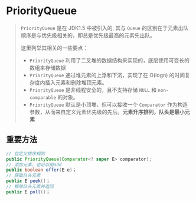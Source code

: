 # PriorityQueue

> `PriorityQueue` 是在 JDK1.5 中被引入的, 其与 `Queue` 的区别在于元素出队顺序是与优先级相关的，即总是优先级最高的元素先出队。
>
> 这里列举其相关的一些要点：
>
> - `PriorityQueue` 利用了二叉堆的数据结构来实现的，底层使用可变长的数组来存储数据
> - `PriorityQueue` 通过堆元素的上浮和下沉，实现了在 O(logn) 的时间复杂度内插入元素和删除堆顶元素。
> - `PriorityQueue` 是非线程安全的，且不支持存储 `NULL` 和 `non-comparable` 的对象。
> - `PriorityQueue` 默认是小顶堆，但可以接收一个 `Comparator` 作为构造参数，从而来自定义元素优先级的先后。**元素升序排列，队头是最小元素**

## 重要方法

```java
// 自定义排序规则
public PriorityQueue(Comparator<? super E> comparator);
// 添加元素，也可以用add
public boolean offer(E e)；
// 获取队头元素
public E peek()；
// 移除队头元素并返回
public E poll()；
```

